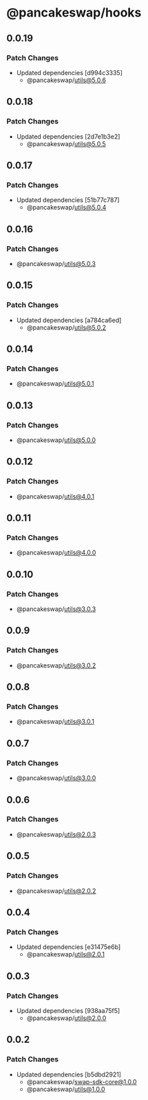 # @pancakeswap/hooks

## 0.0.19

### Patch Changes

- Updated dependencies [d994c3335]
  - @pancakeswap/utils@5.0.6

## 0.0.18

### Patch Changes

- Updated dependencies [2d7e1b3e2]
  - @pancakeswap/utils@5.0.5

## 0.0.17

### Patch Changes

- Updated dependencies [51b77c787]
  - @pancakeswap/utils@5.0.4

## 0.0.16

### Patch Changes

- @pancakeswap/utils@5.0.3

## 0.0.15

### Patch Changes

- Updated dependencies [a784ca6ed]
  - @pancakeswap/utils@5.0.2

## 0.0.14

### Patch Changes

- @pancakeswap/utils@5.0.1

## 0.0.13

### Patch Changes

- @pancakeswap/utils@5.0.0

## 0.0.12

### Patch Changes

- @pancakeswap/utils@4.0.1

## 0.0.11

### Patch Changes

- @pancakeswap/utils@4.0.0

## 0.0.10

### Patch Changes

- @pancakeswap/utils@3.0.3

## 0.0.9

### Patch Changes

- @pancakeswap/utils@3.0.2

## 0.0.8

### Patch Changes

- @pancakeswap/utils@3.0.1

## 0.0.7

### Patch Changes

- @pancakeswap/utils@3.0.0

## 0.0.6

### Patch Changes

- @pancakeswap/utils@2.0.3

## 0.0.5

### Patch Changes

- @pancakeswap/utils@2.0.2

## 0.0.4

### Patch Changes

- Updated dependencies [e31475e6b]
  - @pancakeswap/utils@2.0.1

## 0.0.3

### Patch Changes

- Updated dependencies [938aa75f5]
  - @pancakeswap/utils@2.0.0

## 0.0.2

### Patch Changes

- Updated dependencies [b5dbd2921]
  - @pancakeswap/swap-sdk-core@1.0.0
  - @pancakeswap/utils@1.0.0
